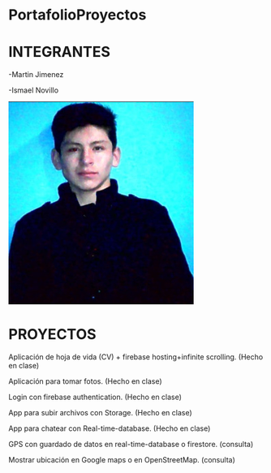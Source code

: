 # PortafolioProyectos

# INTEGRANTES
-Martin Jimenez

-Ismael Novillo 

![Ismael Novillo](https://github.com/IsmaelNovillo/PortafolioProyectos/blob/main/Captura%20de%20pantalla%202024-05-05%20205316.jpg)
# PROYECTOS
Aplicación de hoja de vida (CV) + firebase hosting+infinite scrolling. (Hecho en clase)

Aplicación para tomar fotos. (Hecho en clase)

Login con firebase authentication.  (Hecho en clase)

App para subir archivos con Storage. (Hecho en clase)

App para chatear con Real-time-database. (Hecho en clase)

GPS con guardado de datos en real-time-database o firestore. (consulta)

Mostrar ubicación en Google maps o en OpenStreetMap. (consulta)
